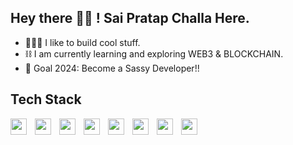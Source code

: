 ## Hey there 👋🏻 ! Sai Pratap Challa Here.

- 👩🏻‍💻 I like to build cool stuff.
- ⛓️ I am currently learning and exploring WEB3 & BLOCKCHAIN.
- 🎯 Goal 2024: Become a Sassy Developer!!



## Tech Stack
<img align="left" width="26px" src="https://cdn.jsdelivr.net/gh/devicons/devicon/icons/html5/html5-original.svg" style="padding-right:10px;" />
<img align="left" width="26px" src="https://cdn.jsdelivr.net/gh/devicons/devicon/icons/css3/css3-plain.svg" style="padding-right:10px;" />
<img align="left" width="26px" src="https://cdn.jsdelivr.net/gh/devicons/devicon/icons/javascript/javascript-original.svg"  style="padding-right:10px;"/>
<img align="left" width="26px" src="https://cdn.jsdelivr.net/gh/devicons/devicon/icons/react/react-original.svg" style="padding-right:10px;"/>
<img align="left" width="26px" src="https://cdn.jsdelivr.net/gh/devicons/devicon/icons/python/python-original.svg" style="padding-right:10px;"/>    
<img align="left" width="26px" src="https://cdn.jsdelivr.net/gh/devicons/devicon/icons/java/java-original.svg" style="padding-right:10px;"/>
<img align="left" width="26px" src="https://cdn.jsdelivr.net/gh/devicons/devicon/icons/nextjs/nextjs-line.svg" style="padding-right:10px;"/>
<img align="left" width="26px" src="https://cdn.jsdelivr.net/gh/devicons/devicon/icons/typescript/typescript-original.svg" style="padding-right:10px;"/>
               
<br />


